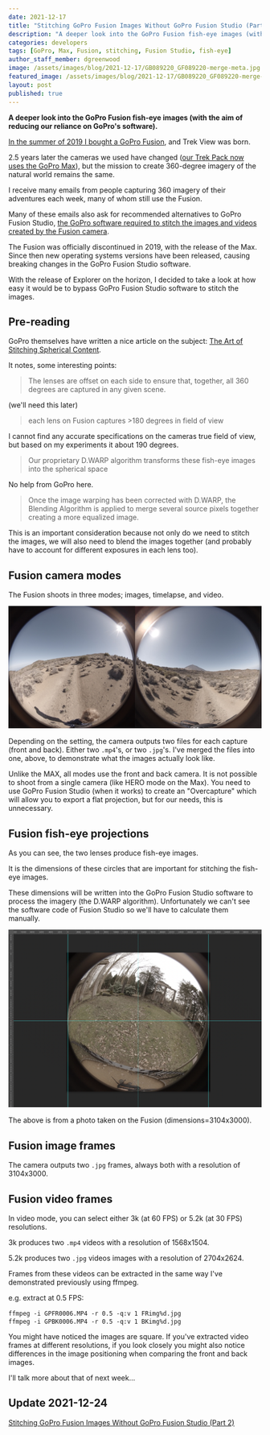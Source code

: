 ```yaml
---
date: 2021-12-17
title: "Stitching GoPro Fusion Images Without GoPro Fusion Studio (Part 1)"
description: "A deeper look into the GoPro Fusion fish-eye images (with the aim of reducing our reliance on GoPro's software)."
categories: developers
tags: [GoPro, Max, Fusion, stitching, Fusion Studio, fish-eye]
author_staff_member: dgreenwood
image: /assets/images/blog/2021-12-17/GB089220_GF089220-merge-meta.jpg
featured_image: /assets/images/blog/2021-12-17/GB089220_GF089220-merge-sm.jpg
layout: post
published: true
---
```


**A deeper look into the GoPro Fusion fish-eye images (with the aim of reducing our reliance on GoPro's software).**

[In the summer of 2019 I bought a GoPro Fusion](/blog/2019/hello-trekkers), and Trek View was born.

2.5 years later the cameras we used have changed ([our Trek Pack now uses the GoPro Max](/trek-pack)), but the mission to create 360-degree imagery of the natural world remains the same.

I receive many emails from people capturing 360 imagery of their adventures each week, many of whom still use the Fusion.

Many of these emails also ask for recommended alternatives to GoPro Fusion Studio, [the GoPro software required to stitch the images and videos created by the Fusion camera](/blog/2019/diy-google-street-view-part-1-how-trek-view-started).

The Fusion was officially discontinued in 2019, with the release of the Max. Since then new operating systems versions have been released, causing breaking changes in the GoPro Fusion Studio software.

With the release of Explorer on the horizon, I decided to take a look at how easy it would be to bypass GoPro Fusion Studio software to stitch the images.

## Pre-reading

GoPro themselves have written a nice article on the subject: [The Art of Stitching Spherical Content](https://gopro.com/en/us/news/the-art-of-stitching-spherical-content).

It notes, some interesting points:

> The lenses are offset on each side to ensure that, together, all 360 degrees are captured in any given scene. 

(we'll need this later)

> each lens on Fusion captures >180 degrees in field of view

I cannot find any accurate specifications on the cameras true field of view, but based on my experiments it about 190 degrees.

> Our proprietary D.WARP algorithm transforms these fish-eye images into the spherical space

No help from GoPro here.

> Once the image warping has been corrected with D.WARP, the Blending Algorithm is applied to merge several source pixels together creating a more equalized image.

This is an important consideration because not only do we need to stitch the images, we will also need to blend the images together (and probably have to account for different exposures in each lens too).

## Fusion camera modes

The Fusion shoots in three modes; images, timelapse, and video.

<img class="img-fluid" src="/assets/images/blog/2021-12-17/GB089220_GF089220-merge-sm.jpg" alt="GF089220.JPG + GF089220.JPG" title="GF089220.JPG + GF089220.JPG" />

Depending on the setting, the camera outputs two files for each capture (front and back). Either two `.mp4`'s, or two `.jpg`'s. I've merged the files into one, above, to demonstrate what the images actually look like.

Unlike the MAX, all modes use the front and back camera. It is not possible to shoot from a single camera (like HERO mode on the Max). You need to use GoPro Fusion Studio (when it works) to create an "Overcapture" which will allow you to export a flat projection, but for our needs, this is unnecessary.

## Fusion fish-eye projections

As you can see, the two lenses produce fish-eye images.

It is the dimensions of these circles that are important for stitching the fish-eye images.

These dimensions will be written into the GoPro Fusion Studio software to process the imagery (the D.WARP algorithm). Unfortunately we can't see the software code of Fusion Studio so we'll have to calculate them manually.

<img class="img-fluid" src="/assets/images/blog/2021-12-17/ GF064364-photoshop-guides.png" alt="Photoshop Guides" title="Photoshop Guides" />

The above is from a photo taken on the Fusion (dimensions=3104x3000).

## Fusion image frames

The camera outputs two `.jpg` frames, always both with a resolution of 3104x3000. 

## Fusion video frames

In video mode, you can select either 3k (at 60 FPS) or 5.2k (at 30 FPS) resolutions.

3k produces two `.mp4` videos with a resolution of 1568x1504.

5.2k produces two `.jpg` videos images with a resolution of 2704x2624.

Frames from these videos can be extracted in the same way I've demonstrated previously using ffmpeg.

e.g. extract at 0.5 FPS:

```
ffmpeg -i GPFR0006.MP4 -r 0.5 -q:v 1 FRimg%d.jpg
ffmpeg -i GPBK0006.MP4 -r 0.5 -q:v 1 BKimg%d.jpg
```

You might have noticed the images are square. If you've extracted video frames at different resolutions, if you look closely you might also notice differences in the image positioning when comparing the front and back images.

I'll talk more about that of next week...

## Update 2021-12-24

[Stitching GoPro Fusion Images Without GoPro Fusion Studio (Part 2)](/blog/2021/gopro-fusion-fish-eye-stitching-part-2)